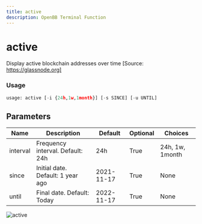 ```yaml
---
title: active
description: OpenBB Terminal Function
---
```


# active

Display active blockchain addresses over time [Source: https://glassnode.org]

### Usage 
```python
usage: active [-i {24h,1w,1month}] [-s SINCE] [-u UNTIL]
```

## Parameters

| Name | Description | Default | Optional | Choices |
| ---- | ----------- | ------- | -------- | ------- |
| interval | Frequency interval. Default: 24h | 24h | True | 24h, 1w, 1month |
| since | Initial date. Default: 1 year ago | 2021-11-17 | True | None |
| until | Final date. Default: Today | 2022-11-17 | True | None |


![active](https://user-images.githubusercontent.com/46355364/154058739-e30fed47-c86f-4aef-a699-1bc69180c607.png)

